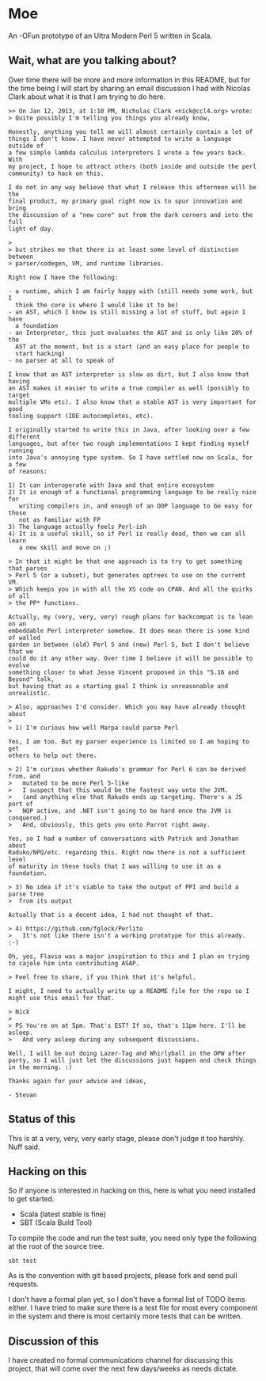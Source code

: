 # Moe

An -OFun prototype of an Ultra Modern Perl 5 written in Scala.

## Wait, what are you talking about?

Over time there will be more and more information in this README, but 
for the time being I will start by sharing an email discussion I had 
with Nicolas Clark about what it is that I am trying to do here.

```
>> On Jan 12, 2013, at 1:10 PM, Nicholas Clark <nick@ccl4.org> wrote:
> Quite possibly I'm telling you things you already know,

Honestly, anything you tell me will almost certainly contain a lot of 
things I don't know. I have never attempted to write a language outside of
a few simple lambda calculus interpreters I wrote a few years back. With 
my project, I hope to attract others (both inside and outside the perl 
community) to hack on this.

I do not in any way believe that what I release this afternoon will be the 
final product, my primary goal right now is to spur innovation and bring 
the discussion of a "new core" out from the dark corners and into the full 
light of day. 

> 
> but strikes me that there is at least some level of distinction between 
> parser/codegen, VM, and runtime libraries.

Right now I have the following:

- a runtime, which I am fairly happy with (still needs some work, but I 
  think the core is where I would like it to be)
- an AST, which I know is still missing a lot of stuff, but again I have 
  a foundation
- an Interpreter, this just evaluates the AST and is only like 20% of the 
  AST at the moment, but is a start (and an easy place for people to 
  start hacking)
- no parser at all to speak of

I know that an AST interpreter is slow as dirt, but I also know that having 
an AST makes it easier to write a true compiler as well (possibly to target 
multiple VMs etc). I also know that a stable AST is very important for good 
tooling support (IDE autocompletes, etc). 

I originally started to write this in Java, after looking over a few different 
languages, but after two rough implementations I kept finding myself running 
into Java's annoying type system. So I have settled now on Scala, for a few 
of reasons:

1) It can interoperate with Java and that entire ecosystem
2) It is enough of a functional programming language to be really nice for 
   writing compilers in, and enough of an OOP language to be easy for those 
   not as familiar with FP
3) The language actually feels Perl-ish 
4) It is a useful skill, so if Perl is really dead, then we can all learn 
   a new skill and move on ;)

> In that it might be that one approach is to try to get something that parses
> Perl 5 (or a subset), but generates optrees to use on the current VM.
> Which keeps you in with all the XS code on CPAN. And all the quirks of all
> the PP* functions.

Actually, my (very, very, very) rough plans for backcompat is to lean on an 
embeddable Perl interpreter somehow. It does mean there is some kind of walled 
garden in between (old) Perl 5 and (new) Perl 5, but I don't believe that we 
could do it any other way. Over time I believe it will be possible to evolve 
something closer to what Jesse Vincent proposed in this "5.16 and Beyond" talk, 
but having that as a starting goal I think is unreasonable and unrealistic. 

> Also, approaches I'd consider. Which you may have already thought about
> 
> 1) I'm curious how well Marpa could parse Perl

Yes, I am too. But my parser experience is limited so I am hoping to get 
others to help out there.

> 2) I'm curious whether Rakudo's grammar for Perl 6 can be derived from, and
>   mutated to be more Perl 5-like
>   I suspect that this would be the fastest way onto the JVM.
>   (and anything else that Rakudo ends up targeting. There's a JS port of
>   NQP active, and .NET isn't going to be hard once the JVM is conquered.)
>   And, obviously, this gets you onto Parrot right away.

Yes, so I had a number of conversations with Patrick and Jonathan about 
Raduko/NPQ/etc. regarding this. Right now there is not a sufficient level 
of maturity in these tools that I was willing to use it as a foundation.

> 3) No idea if it's viable to take the output of PPI and build a parse tree
>  from its output

Actually that is a decent idea, I had not thought of that.

> 4) https://github.com/fglock/Perlito
>   It's not like there isn't a working prototype for this already. :-)

Oh, yes, Flavio was a major inspiration to this and I plan on trying 
to cajole him into contributing ASAP.

> Feel free to share, if you think that it's helpful.

I might, I need to actually write up a README file for the repo so I 
might use this email for that.

> Nick
> 
> PS You're on at 5pm. That's EST? If so, that's 11pm here. I'll be asleep.
>   And very asleep during any subsequent discussions.

Well, I will be out doing Lazer-Tag and Whirlyball in the OPW after 
party, so I will just let the discussions just happen and check things 
in the morning. :)

Thanks again for your advice and ideas, 

- Stevan
```

## Status of this

This is at a very, very, very early stage, please don't judge it too 
harshly. Nuff said.

## Hacking on this

So if anyone is interested in hacking on this, here is what you need
installed to get started.

* Scala (latest stable is fine)
* SBT (Scala Build Tool)

To compile the code and run the test suite, you need only type the 
following at the root of the source tree.

```
sbt test
```

As is the convention with git based projects, please fork and send
pull requests.

I don't have a formal plan yet, so I don't have a formal list of 
TODO items either. I have tried to make sure there is a test file 
for most every component in the system and there is most certainly 
more tests that can be written. 

## Discussion of this 

I have created no formal communications channel for discussing this 
project, that will come over the next few days/weeks as needs dictate. 



